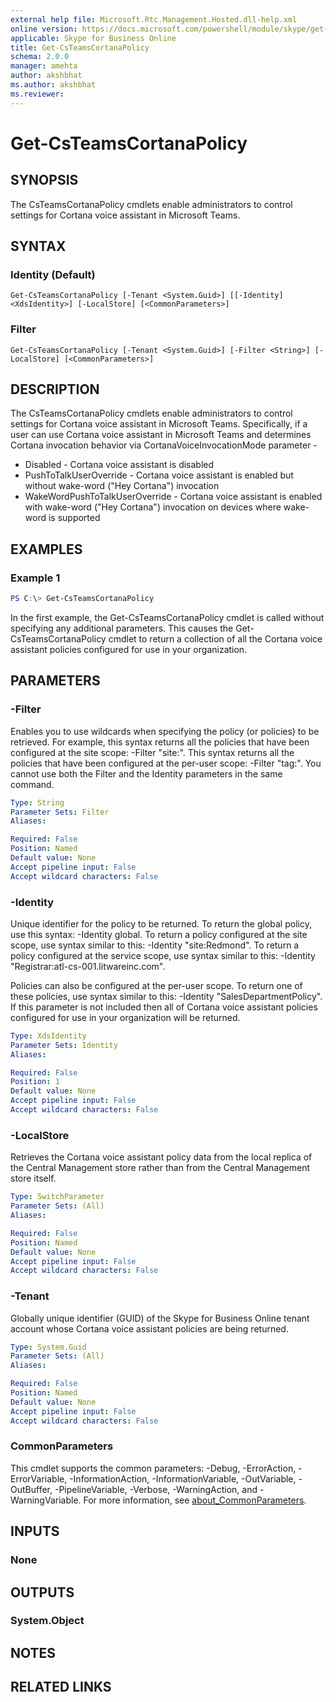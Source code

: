 ```yaml
---
external help file: Microsoft.Rtc.Management.Hosted.dll-help.xml 
online version: https://docs.microsoft.com/powershell/module/skype/get-csteamscortanapolicy
applicable: Skype for Business Online
title: Get-CsTeamsCortanaPolicy
schema: 2.0.0
manager: amehta
author: akshbhat
ms.author: akshbhat
ms.reviewer:
---
```


# Get-CsTeamsCortanaPolicy

## SYNOPSIS
The CsTeamsCortanaPolicy cmdlets enable administrators to control settings for Cortana voice assistant in Microsoft Teams.

## SYNTAX

### Identity (Default)
```
Get-CsTeamsCortanaPolicy [-Tenant <System.Guid>] [[-Identity] <XdsIdentity>] [-LocalStore] [<CommonParameters>]
```

### Filter
```
Get-CsTeamsCortanaPolicy [-Tenant <System.Guid>] [-Filter <String>] [-LocalStore] [<CommonParameters>]
```

## DESCRIPTION

The CsTeamsCortanaPolicy cmdlets enable administrators to control settings for Cortana voice assistant in Microsoft Teams. Specifically, if a user can use Cortana voice assistant in Microsoft Teams and determines Cortana invocation behavior via CortanaVoiceInvocationMode parameter -

* Disabled - Cortana voice assistant is disabled
* PushToTalkUserOverride - Cortana voice assistant is enabled but without wake-word ("Hey Cortana") invocation
* WakeWordPushToTalkUserOverride - Cortana voice assistant is enabled with wake-word ("Hey Cortana") invocation on devices where wake-word is supported

## EXAMPLES

### Example 1
```powershell
PS C:\> Get-CsTeamsCortanaPolicy
```
In the first example, the Get-CsTeamsCortanaPolicy cmdlet is called without specifying any additional parameters. This causes the Get-CsTeamsCortanaPolicy cmdlet to return a collection of all the Cortana voice assistant policies configured for use in your organization.

## PARAMETERS

### -Filter

Enables you to use wildcards when specifying the policy (or policies) to be retrieved. For example, this syntax returns all the policies that have been configured at the site scope: -Filter "site:". This syntax returns all the policies that have been configured at the per-user scope: -Filter "tag:".
You cannot use both the Filter and the Identity parameters in the same command.

```yaml
Type: String
Parameter Sets: Filter
Aliases:

Required: False
Position: Named
Default value: None
Accept pipeline input: False
Accept wildcard characters: False
```

### -Identity

Unique identifier for the policy to be returned. To return the global policy, use this syntax: -Identity global. To return a policy configured at the site scope, use syntax similar to this: -Identity "site:Redmond". To return a policy configured at the service scope, use syntax similar to this: -Identity "Registrar:atl-cs-001.litwareinc.com". 

Policies can also be configured at the per-user scope. To return one of these policies, use syntax similar to this: -Identity "SalesDepartmentPolicy".
If this parameter is not included then all of Cortana voice assistant policies configured for use in your organization will be returned.

```yaml
Type: XdsIdentity
Parameter Sets: Identity
Aliases:

Required: False
Position: 1
Default value: None
Accept pipeline input: False
Accept wildcard characters: False
```

### -LocalStore

Retrieves the Cortana voice assistant policy data from the local replica of the Central Management store rather than from the Central Management store itself.

```yaml
Type: SwitchParameter
Parameter Sets: (All)
Aliases:

Required: False
Position: Named
Default value: None
Accept pipeline input: False
Accept wildcard characters: False
```

### -Tenant

Globally unique identifier (GUID) of the Skype for Business Online tenant account whose Cortana voice assistant policies are being returned. 

```yaml
Type: System.Guid
Parameter Sets: (All)
Aliases:

Required: False
Position: Named
Default value: None
Accept pipeline input: False
Accept wildcard characters: False
```

### CommonParameters
This cmdlet supports the common parameters: -Debug, -ErrorAction, -ErrorVariable, -InformationAction, -InformationVariable, -OutVariable, -OutBuffer, -PipelineVariable, -Verbose, -WarningAction, and -WarningVariable. For more information, see [about_CommonParameters](http://go.microsoft.com/fwlink/?LinkID=113216).

## INPUTS

### None

## OUTPUTS

### System.Object
## NOTES

## RELATED LINKS
